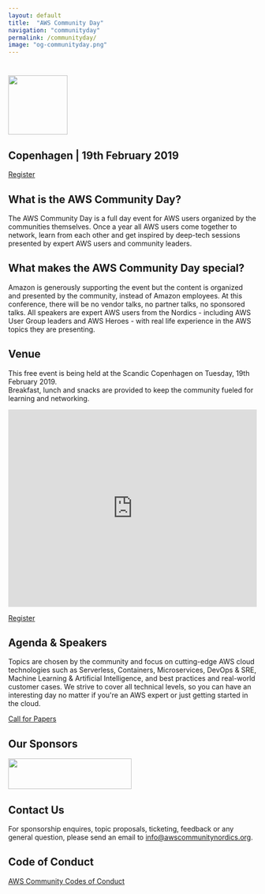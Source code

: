 ```yaml
---
layout: default
title:  "AWS Community Day"
navigation: "communityday"
permalink: /communityday/
image: "og-communityday.png"
---
```


<!-- TODO

  https://aws.amazon.com/events/community-day/

  - Add agenda
  - Add speakers
  - Add sponsors
  - Add volunteers

  Examples:
  - https://communityday.awsugblr.in/
  - https://aws.amazon.com/de/events/aws-community-days/
  - https://awsfin.org/communityday/

  Inspiration:
  - https://alestic.com/2017/05/aws-community-day-san-francisco/
-->


<div class="jumbotron">
  <div class="container text-center">
    <h1><img src="/content/img/awscommunityday-nordics.png" height="120" /></h1>
    <h2 class="display-5 mt-4">Copenhagen | 19th February 2019</h2>
    <p class="mt-4"><a class="btn btn-lg btn-primary" href="https://www.eventbrite.com/e/aws-community-day-nordics-tickets-53715075236" role="button">Register</a></p>
    <!--p class="font-weight-bold mt-3">#AWSCommunity</p-->
  </div>
</div>

<div class="container">
  <h2>What is the AWS Community Day?</h2>
  <p>The AWS Community Day is a full day event for AWS users organized by the communities themselves. Once a year all AWS users come together to network, learn from each other and get inspired by deep-tech sessions presented by expert AWS users and community leaders.</p>
  <h2>What makes the AWS Community Day special?</h2>
  <p>Amazon is generously supporting the event but the content is organized and presented by the community, instead of Amazon employees. At this conference, there will be no vendor talks, no partner talks, no sponsored talks. All speakers are expert AWS users from the Nordics - including AWS User Group leaders and AWS Heroes - with real life experience in the AWS topics they are presenting.</p>

  <h2>Venue</h2>
  <p>This free event is being held at the Scandic Copenhagen on Tuesday, 19th February 2019.<br/>
  Breakfast, lunch and snacks are provided to keep the community fueled for learning and networking.</p>
  <p><iframe src="https://www.google.com/maps/embed?pb=!1m18!1m12!1m3!1d2249.807371516021!2d12.55742131592752!3d55.67494978053265!2m3!1f0!2f0!3f0!3m2!1i1024!2i768!4f13.1!3m3!1m2!1s0x4652530b9cac3615%3A0x5b367ee651f5cfc3!2sScandic+Copenhagen!5e0!3m2!1sen!2sdk!4v1540406635175" width="100%" height="400" frameborder="0" style="border:0"></iframe></p>
  <p><a class="btn btn-lg btn-primary" href="https://www.eventbrite.com/e/aws-community-day-nordics-tickets-53715075236" role="button">Register</a></p>

  <h2>Agenda &amp; Speakers</h2>
  <p>Topics are chosen by the community and focus on cutting-edge AWS cloud technologies such as Serverless, Containers, Microservices, DevOps &amp; SRE, Machine Learning &amp; Artificial Intelligence, and best practices and real-world customer cases. We strive to cover all technical levels, so you can have an interesting day no matter if you're an AWS expert or just getting started in the cloud.</p>
  <p><a class="btn btn-lg btn-secondary" href="https://docs.google.com/forms/d/e/1FAIpQLScQGymuW6Ls7AC579fKLPtMQKB7p88UswDgsUL8yt6zt6zDnw/viewform" role="button">Call for Papers</a></p>

  <h2>Our Sponsors</h2>
  <p class="row">
    <div class="col-lg-4"><a href="https://www.trustpilot.com/"><img src="/content/img/sponsor_trustpilot.png" width="250" height="62"></a></div>
    <div class="col-lg-4"></div>
    <div class="col-lg-4"></div>
  </p>

  <h2>Contact Us</h2>
  <p>For sponsorship enquires, topic proposals, ticketing, feedback or any general question, please send an email to <a href="mailto:info@awscommunitynordics.org">info@awscommunitynordics.org</a>.</p>

  <h2>Code of Conduct</h2>
  <p><a href="https://aws.amazon.com/codesofconduct/">AWS Community Codes of Conduct</a></p>
</div>
